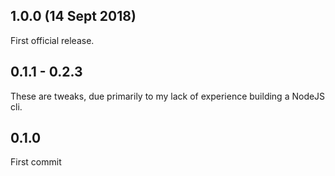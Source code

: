 ## 1.0.0 (14 Sept 2018)

First official release.

## 0.1.1 - 0.2.3

These are tweaks, due primarily to my lack of experience building a NodeJS cli.

## 0.1.0

First commit